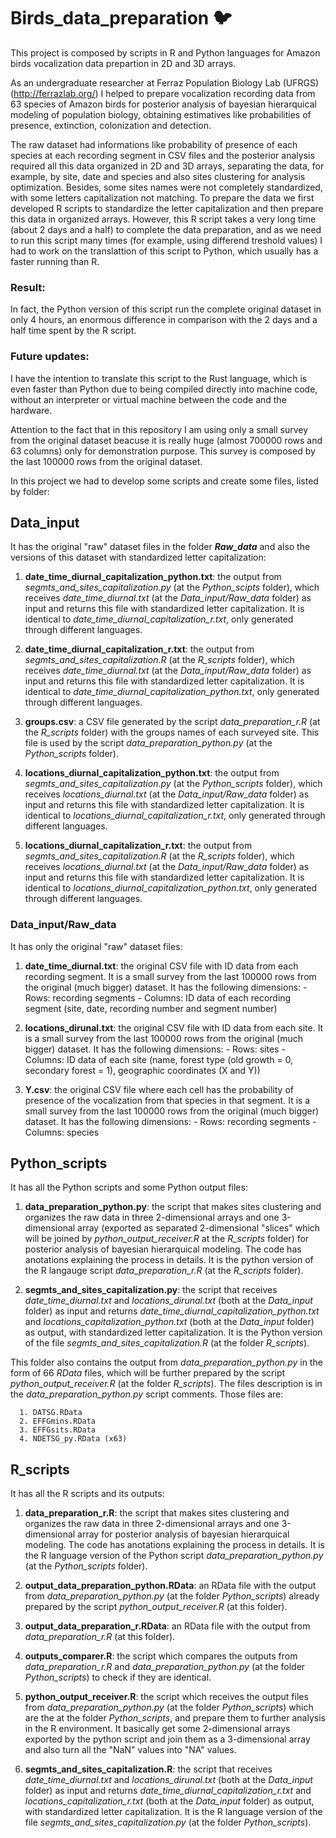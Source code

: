 # Birds_data_preparation 🐦
This project is composed by scripts in R and Python languages for Amazon birds vocalization data prepartion in 2D and 3D arrays.

As an undergraduate researcher at Ferraz Population Biology Lab (UFRGS) (http://ferrazlab.org/) I helped to prepare vocalization recording data from 63 species of Amazon birds for posterior analysis of bayesian hierarquical modeling of population biology, obtaining estimatives like probabilities of presence, extinction, colonization and detection.

The raw dataset had informations like probability of presence of each species at each recording segment in CSV files and the posterior analysis required all this data organized in 2D and 3D arrays, separating the data, for example, by site, date and species and also sites clustering for analysis optimization.  Besides, some sites names were not completely standardized, with some letters capitalization not matching. To prepare the data we first developed R scripts to standardize the letter capitalization and then prepare this data in organized arrays. However, this R script takes a very long time (about 2 days and a half) to complete the data preparation, and as we need to run this script many times (for example, using differend treshold values) I had to work on the translattion of this script to Python, which usually has a faster running than R.

### Result:
In fact, the Python version of this script run the complete original dataset in only 4 hours, an enormous difference in comparison with the 2 days and a half time spent by the R script.

### Future updates:
I have the intention to translate this script to the Rust language, which is even faster than Python due to being compiled directly into machine code, without an interpreter or virtual machine between the code and the hardware.

Attention to the fact that in this repository I am using only a small survey from the original dataset beacuse it is really huge (almost 700000 rows and 63 columns) only for demonstration purpose. This survey is composed by the last 100000 rows from the original dataset.

In this project we had to develop some scripts and create some files, listed by folder:

## Data_input
It has the original "raw" dataset files in the folder ***Raw_data*** and also the versions of this dataset with standardized letter capitalization:

1. **date_time_diurnal_capitalization_python.txt**: the output from *segmts_and_sites_capitalization.py* (at the *Python_scipts* folder), which receives *date_time_diurnal.txt* (at the *Data_input/Raw_data* folder) as input and returns this file with standardized letter capitalization. It is identical to *date_time_diurnal_capitalization_r.txt*, only generated through different languages.

2.  **date_time_diurnal_capitalization_r.txt**: the output from *segmts_and_sites_capitalization.R* (at the *R_scripts* folder), which receives *date_time_diurnal.txt* (at the *Data_input/Raw_data* folder) as input and returns this file with standardized letter capitalization. It is identical to *date_time_diurnal_capitalization_python.txt*, only generated through different languages.

3.  **groups.csv**: a CSV file generated by the script *data_preparation_r.R* (at the *R_scripts* folder) with the groups names of each surveyed site. This file is used by the script *data_preparation_python.py* (at the *Python_scripts* folder).

4. **locations_diurnal_capitalization_python.txt**: the output from *segmts_and_sites_capitalization.py* (at the *Python_scripts* folder), which receives *locations_diurnal.txt* (at the *Data_input/Raw_data* folder) as input and returns this file with standardized letter capitalization. It is identical to *locations_diurnal_capitalization_r.txt*, only generated through different languages.

5.  **locations_diurnal_capitalization_r.txt**: the output from *segmts_and_sites_capitalization.R* (at the *R_scripts* folder), which receives *locations_diurnal.txt* (at the *Data_input/Raw_data* folder) as input and returns this file with standardized letter capitalization. It is identical to *locations_diurnal_capitalization_python.txt*, only generated through different languages.

### Data_input/Raw_data
It has only the original "raw" dataset files:

1. **date_time_diurnal.txt**: the original CSV file with ID data from each recording segment. It is a small survey from the last 100000 rows from the original (much bigger) dataset. It has the following dimensions:
            - Rows: recording segments
            - Columns: ID data of each recording segment (site, date, recording number and segment number)
            
2.  **locations_dirunal.txt**: the original CSV file with ID data from each site. It is a small survey from the last 100000 rows from the original (much bigger) dataset. It has the following dimensions:
           - Rows: sites
           - Columns: ID data of each site (name, forest type (old growth = 0, secondary forest = 1), geographic coordinates (X and Y))

3. **Y.csv**: the original CSV file where each cell has the probability of presence of the vocalization from that species in that segment. It is a small survey from the last 100000 rows from the original (much bigger) dataset. It has the following dimensions:
           - Rows: recording segments
           - Columns: species

## Python_scripts
It has all the Python scripts and some Python output files:

1. **data_preparation_python.py**: the script that makes sites clustering and organizes the raw data in three 2-dimensional arrays and one 3-dimensional array (exported as separated 2-dimensional "slices" which will be joined by *python_output_receiver.R* at the *R_scripts* folder) for posterior analysis of bayesian hierarquical modeling. The code has anotations explaining the process in details. It is the python version of the R langauge script *data_preparation_r.R* (at the *R_scripts* folder).

2. **segmts_and_sites_capitalization.py**: the script that receives *date_time_diurnal.txt* and *locations_dirunal.txt* (both at the *Data_input* folder) as input and returns *date_time_diurnal_capitalization_python.txt* and *locations_capitalization_python.txt* (both at the *Data_input* folder) as output, with standardized letter capitalization. It is the Python version of the file *segmts_and_sites_capitalization.R* (at the folder *R_scripts*).

This folder also contains the output from *data_preparation_python.py* in the form of 66 *RData* files, which will be further prepared by the script *python_output_receiver.R* (at the folder *R_scripts*). The files description is in the *data_preparation_python.py* script comments. Those files are:

      1. DATSG.RData
      2. EFFGmins.RData
      3. EFFGsits.RData
      4. NDETSG_py.RData (x63)

## R_scripts
It has all the R scripts and its outputs:

1. **data_preparation_r.R**: the script that makes sites clustering and organizes the raw data in three 2-dimensional arrays and one 3-dimensional array for posterior analysis of bayesian hierarquical modeling. The code has anotations explaining the process in details. It is the R language version of the Python script *data_preparation_python.py* (at the *Python_scripts* folder).

2. **output_data_preparation_python.RData**: an RData file with the output from *data_preparation_python.py* (at the folder *Python_scripts*) already prepared by the script *python_output_receiver.R* (at this folder).

3. **output_data_preparation_r.RData**: an RData file with the output from *data_preparation_r.R* (at this folder).

4. **outputs_comparer.R**: the script which compares the outputs from *data_preparation_r.R* and *data_preparation_python.py* (at the folder *Python_scripts*) to check if they are identical.

5. **python_output_receiver.R**: the script which receives the output files from *data_preparation_python.py* (at the folder *Python_scripts*) which are the at the folder *Python_scripts*, and prepare them to further analysis in the R environment. It basically get some 2-dimensional arrays exported by the python script and join them as a 3-dimensional array and also turn all the "NaN" values into "NA" values.

6. **segmts_and_sites_capitalization.R**: the script that receives *date_time_diurnal.txt* and *locations_dirunal.txt* (both at the *Data_input* folder) as input and returns *date_time_diurnal_capitalization_r.txt* and *locations_capitalization_r.txt* (both at the *Data_input* folder) as output, with standardized letter capitalization. It is the R language version of the file *segmts_and_sites_capitalization.py* (at the folder *Python_scripts*).


